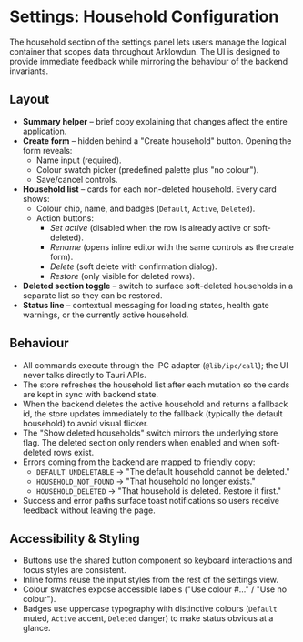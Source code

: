 # Settings: Household Configuration

The household section of the settings panel lets users manage the logical
container that scopes data throughout Arklowdun. The UI is designed to provide
immediate feedback while mirroring the behaviour of the backend invariants.

## Layout

- **Summary helper** – brief copy explaining that changes affect the entire
  application.
- **Create form** – hidden behind a "Create household" button. Opening the form
  reveals:
  - Name input (required).
  - Colour swatch picker (predefined palette plus "no colour").
  - Save/cancel controls.
- **Household list** – cards for each non-deleted household. Every card shows:
  - Colour chip, name, and badges (`Default`, `Active`, `Deleted`).
  - Action buttons:
    - *Set active* (disabled when the row is already active or soft-deleted).
    - *Rename* (opens inline editor with the same controls as the create form).
    - *Delete* (soft delete with confirmation dialog).
    - *Restore* (only visible for deleted rows).
- **Deleted section toggle** – switch to surface soft-deleted households in a
  separate list so they can be restored.
- **Status line** – contextual messaging for loading states, health gate
  warnings, or the currently active household.

## Behaviour

- All commands execute through the IPC adapter (`@lib/ipc/call`); the UI never
  talks directly to Tauri APIs.
- The store refreshes the household list after each mutation so the cards are
  kept in sync with backend state.
- When the backend deletes the active household and returns a fallback id, the
  store updates immediately to the fallback (typically the default household) to
  avoid visual flicker.
- The "Show deleted households" switch mirrors the underlying store flag. The
  deleted section only renders when enabled and when soft-deleted rows exist.
- Errors coming from the backend are mapped to friendly copy:
  - `DEFAULT_UNDELETABLE` → "The default household cannot be deleted."
  - `HOUSEHOLD_NOT_FOUND` → "That household no longer exists."
  - `HOUSEHOLD_DELETED` → "That household is deleted. Restore it first."
- Success and error paths surface toast notifications so users receive feedback
  without leaving the page.

## Accessibility & Styling

- Buttons use the shared button component so keyboard interactions and focus
  styles are consistent.
- Inline forms reuse the input styles from the rest of the settings view.
- Colour swatches expose accessible labels ("Use colour #…" / "Use no colour").
- Badges use uppercase typography with distinctive colours (`Default` muted,
  `Active` accent, `Deleted` danger) to make status obvious at a glance.
